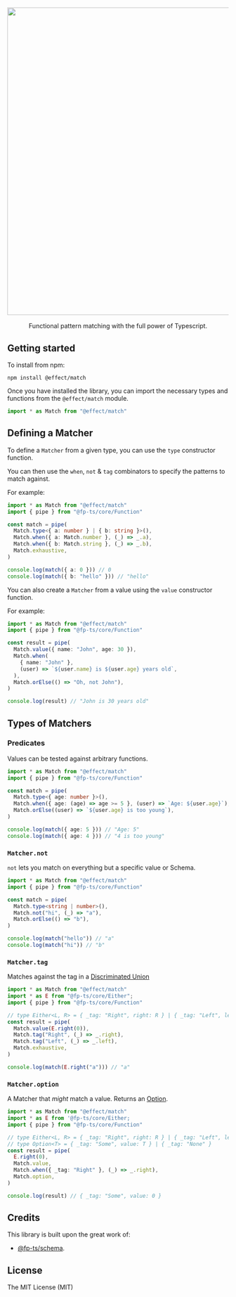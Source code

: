 <h3 align="center">
  <img src="https://raw.githubusercontent.com/Effect-TS/match/main/docs/example.png" width="700">
</h3>

<p align="center">
Functional pattern matching with the full power of Typescript.
</p>

## Getting started

To install from npm:

```
npm install @effect/match
```

Once you have installed the library, you can import the necessary types and functions from the `@effect/match` module.

```ts
import * as Match from "@effect/match"
```

## Defining a Matcher

To define a `Matcher` from a given type, you can use the `type` constructor function.

You can then use the `when`, `not` & `tag` combinators to specify the patterns to match against.

For example:

```ts
import * as Match from "@effect/match"
import { pipe } from "@fp-ts/core/Function"

const match = pipe(
  Match.type<{ a: number } | { b: string }>(),
  Match.when({ a: Match.number }, (_) => _.a),
  Match.when({ b: Match.string }, (_) => _.b),
  Match.exhaustive,
)

console.log(match({ a: 0 })) // 0
console.log(match({ b: "hello" })) // "hello"
```

You can also create a `Matcher` from a value using the `value` constructor function.

For example:

```ts
import * as Match from "@effect/match"
import { pipe } from "@fp-ts/core/Function"

const result = pipe(
  Match.value({ name: "John", age: 30 }),
  Match.when(
    { name: "John" },
    (user) => `${user.name} is ${user.age} years old`,
  ),
  Match.orElse(() => "Oh, not John"),
)

console.log(result) // "John is 30 years old"
```

## Types of Matchers

### Predicates

Values can be tested against arbitrary functions.

```ts
import * as Match from "@effect/match"
import { pipe } from "@fp-ts/core/Function"

const match = pipe(
  Match.type<{ age: number }>(),
  Match.when({ age: (age) => age >= 5 }, (user) => `Age: ${user.age}`),
  Match.orElse((user) => `${user.age} is too young`),
)

console.log(match({ age: 5 })) // "Age: 5"
console.log(match({ age: 4 })) // "4 is too young"
```

### `Matcher.not`

`not` lets you match on everything but a specific value or Schema.

```ts
import * as Match from "@effect/match"
import { pipe } from "@fp-ts/core/Function"

const match = pipe(
  Match.type<string | number>(),
  Match.not("hi", (_) => "a"),
  Match.orElse(() => "b"),
)

console.log(match("hello")) // "a"
console.log(match("hi")) // "b"
```

### `Matcher.tag`

Matches against the tag in a [Discriminated Union](https://www.typescriptlang.org/docs/handbook/typescript-in-5-minutes-func.html#discriminated-unions)

```ts
import * as Match from "@effect/match"
import * as E from "@fp-ts/core/Either";
import { pipe } from "@fp-ts/core/Function"

// type Either<L, R> = { _tag: "Right", right: R } | { _tag: "Left", left: L }
const result = pipe(
  Match.value(E.right(0)), 
  Match.tag("Right", (_) => _.right),
  Match.tag("Left", (_) => _.left),
  Match.exhaustive,
)

console.log(match(E.right("a"))) // "a"
```

### `Matcher.option`

A Matcher that _might_ match a value. Returns an [Option](https://github.com/fp-ts/core/blob/main/Option.md). 

```ts
import * as Match from "@effect/match"
import * as E from '@fp-ts/core/Either;
import { pipe } from "@fp-ts/core/Function"

// type Either<L, R> = { _tag: "Right", right: R } | { _tag: "Left", left: L }
// type Option<T> = { _tag: "Some", value: T } | { _tag: "None" }
const result = pipe(
  E.right(0),
  Match.value,
  Match.when({ _tag: "Right" }, (_) => _.right),
  Match.option,
)

console.log(result) // { _tag: "Some", value: 0 }
```

## Credits

This library is built upon the great work of:

- [@fp-ts/schema](https://github.com/fp-ts/schema).

## License

The MIT License (MIT)
